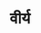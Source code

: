---
title: वीर्य

type: chapter

order:
  aagam: 
    position: 2
    depth: 1
  book: 
    position: 1
    depth: 2
  chapter: 
    position: 7
    depth: 3

parent:
  type: book

children:
  type: sutra
  count: 10

---